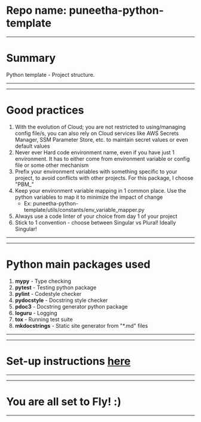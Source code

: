 # Repo name: puneetha-python-template

<!--BEGIN-->
---

# Summary

Python template - Project structure.

---
<!--END-->
 

<!--BEGIN-->
---

# Good practices

1. With the evolution of Cloud; you are not restricted to using/managing config file/s, you can also rely on Cloud
   services like AWS Secrets Manager, SSM Parameter Store, etc. to maintain secret values or even default values
2. Never ever Hard code environment name, even if you have just 1 environment. It has to either come from environment
   variable or config file or some other mechanism
3. Prefix your environment variables with something specific to your project, to avoid conflicts with other projects.
   For this package, I choose "PBM_"
4. Keep your environment variable mapping in 1 common place. Use the python variables to map it to minimize the impact
   of change
    - Ex: puneetha-python-template/utils/constants/env_variable_mapper.py
5. Always use a code linter of your choice from day 1 of your project
6. Stick to 1 convention - choose between Singular vs Plural! Ideally Singular!

---
<!--END-->

<!--BEGIN-->
---

# Python main packages used

1. **mypy** - Type checking
2. **pytest** - Testing python package
3. **pylint** - Codestyle checker
4. **pydocstyle** - Docstring style checker
5. **pdoc3** - Docstring generator python package
6. **loguru** - Logging
7. **tox** - Running test suite
8. **mkdocstrings** - Static site generator from "*.md" files

---
<!--END-->

<!--BEGIN-->
---

# Set-up instructions [here](./project_docs/DEV_SETUP.md)

---
<!--END-->

<!--BEGIN -->
---

# You are all set to Fly! :)

---
<!--END-->
